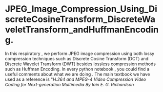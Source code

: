 # JPEG_Image_Compression_Using_DiscreteCosineTransform_DiscreteWaveletTransform_andHuffmanEncoding.
In this respiratory , we perform JPEG image compression using both lossy compression techniques such as Discrete Cosine Transform (DCT) and Discrete Wavelet Transform (DWT) besides lossless compression methods such as Huffman Encoding.
In every python notebook , you could find a useful comments about what we are doing .
The main textbook we have used as a reference is "*H.264 and MPEG-4 Video Compression Video Coding for Next-generation Multimedia By Iain E. G. Richardson*
